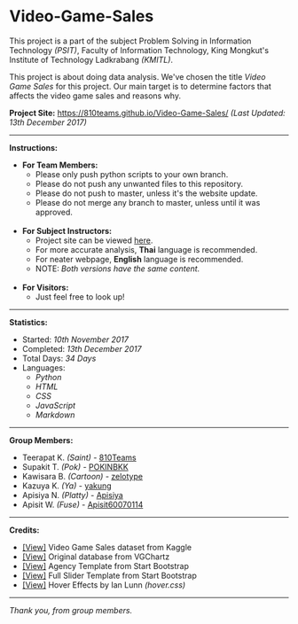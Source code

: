 # Video-Game-Sales
This project is a part of the subject Problem Solving in Information Technology <i>(PSIT)</i>, Faculty of Information Technology, King Mongkut's Institute of Technology Ladkrabang <i>(KMITL)</i>.

This project is about doing data analysis. We've chosen the title <i>Video Game Sales</i> for this project. Our main target is to determine factors that affects the video game sales and reasons why.

<b>Project Site:</b> https://810teams.github.io/Video-Game-Sales/ <i>(Last Updated: 13th December 2017)</i>

____________________

<b>Instructions:</b>
<ul>
  <li>
    <b>For Team Members:</b>
    <ul>
      <li>Please only push python scripts to your own branch.</li>
      <li>Please do not push any unwanted files to this repository.</li>
      <li>Please do not push to master, unless it's the website update.</li>
      <li>Please do not merge any branch to master, unless until it was approved.</li>
    </ul>
  </li>
  <br>
  <li>
    <b>For Subject Instructors:</b>
    <ul>
      <li>Project site can be viewed <a href="https://810teams.github.io/Video-Game-Sales/" target="_blank">here</a>.</li>
      <li>For more accurate analysis, <b>Thai</b> language is recommended.</li>
      <li>For neater webpage, <b>English</b> language is recommended.</li>
      <li>NOTE: <i>Both versions have the same content.</i></li>
    </ul>
  </li>
  <br>
  <li>
    <b>For Visitors:</b>
    <ul>
      <li>Just feel free to look up!</li>
    </ul>
  </li>
</ul>

___________________

<b>Statistics:</b>
<ul>
  <li>Started: <i>10th November 2017</i></li>
  <li>Completed: <i>13th December 2017</i></li>
  <li>Total Days: <i>34 Days</i></li>
  <li>
    Languages:
    <ul><i>
      <li>Python</li>
      <li>HTML</li>
      <li>CSS</li>
      <li>JavaScript</li>
      <li>Markdown</li>
    </i></ul>
  </li>
</ul>

____________________

<b>Group Members:</b>
  <ul>
    <li>Teerapat K. <i>(Saint)</i> - <a href="https://github.com/810Teams" target="_blank">810Teams</a></li>
    <li>Supakit T. <i>(Pok)</i> - <a href="https://github.com/POKINBKK" target="_blank">POKINBKK</a></li>
    <li>Kawisara B. <i>(Cartoon)</i> - <a href="https://github.com/zelotype" target="_blank">zelotype</a></li>
    <li>Kazuya K. <i>(Ya)</i> - <a href="https://github.com/yakung" target="_blank">yakung</a></li>
    <li>Apisiya N. <i>(Platty)</i> - <a href="https://github.com/Apisiya" target="_blank">Apisiya</a></li>
    <li>Apisit W. <i>(Fuse)</i> - <a href="https://github.com/Apisit60070114" target="_blank">Apisit60070114</a></li>
  </ul>

____________________

<b>Credits:</b>
  <ul>
    <li><a target="_blank" href="https://www.kaggle.com/gregorut/videogamesales">[View]</a> Video Game Sales dataset from Kaggle</li>
    <li><a target="_blank" href="http://www.vgchartz.com">[View]</a> Original database from VGChartz</li>
    <li><a target="_blank" href="https://startbootstrap.com/template-overviews/agency/">[View]</a> Agency Template from Start Bootstrap</li>
    <li><a target="_blank" href="https://startbootstrap.com/template-overviews/full-slider/">[View]</a> Full Slider Template from Start Bootstrap</li>
    <li><a target="_blank" href="http://ianlunn.github.io/Hover/">[View]</a> Hover Effects by Ian Lunn <i>(hover.css)</i></li>
  </ul>

____________________

<i>Thank you, from group members.</i>
